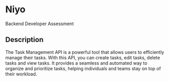 # Niyo
Backend Developer Assessment

## Description 

The Task Management API is a powerful tool that allows users to efficiently manage their tasks. With this API, you can create tasks, edit tasks, delete tasks and view tasks. It provides a seamless and automated way to organize and prioritize tasks, helping individuals and teams stay on top of their workload.